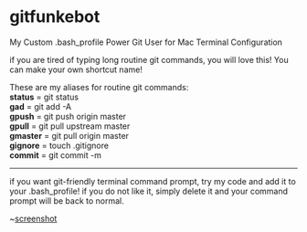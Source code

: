 # gitfunkebot
My Custom .bash_profile Power Git User for Mac Terminal Configuration

if you are tired of typing long routine git commands, you will love this! You can make your own shortcut name! 

These are my aliases for routine git commands:  
**status** = git status  
**gad** = git add -A  
**gpush** = git push origin master  
**gpull** = git pull upstream master  
**gmaster** = git pull origin master  
**gignore** = touch .gitignore  
**commit** = git commit -m

---

if you want git-friendly terminal command prompt, try my code and add it to your .bash_profile! if you do not like it, simply delete it and your command prompt will be back to normal. 

~[screenshot](images/screenshot.png)